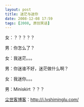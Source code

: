 ```yaml
---
layout: post
title: 迷茫与迷你
date: 2008-12-08 17:59
tags: [2008, 原创笑话]
---
```

女：？？？？？

男：你怎么了？

女：我迷茫。。。

男：你迷谁不好，迷茫做什么啊？

女：我迷你。。。

男：Miniskirt ？？？

<a href="http://i.lvshiminglu.com/">尘世客博客</a>：<a href="http://i.lvshiminglu.com/">http://i.lvshiminglu.com/</a>

